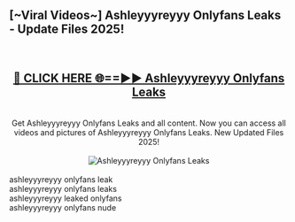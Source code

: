 <h2>[~Viral Videos~] Ashleyyyreyyy Onlyfans Leaks - Update Files 2025!</h2>
<br>
<div align="center">
<h2><a href="https://betterlinks.top/A2PfLJ" rel="nofollow">🔴 CLICK HERE 🌐==►► Ashleyyyreyyy Onlyfans Leaks</a></h2>
<br>
Get Ashleyyyreyyy Onlyfans Leaks and all content. Now you can access all videos and pictures of Ashleyyyreyyy Onlyfans Leaks. New Updated Files 2025!
<br>
<br>
<a href="https://betterlinks.top/A2PfLJ" rel="nofollow" data-target="animated-image.originalLink"><img src="https://i.ibb.co.com/WyWwxjT/player-gif2.gif" alt="Ashleyyyreyyy Onlyfans Leaks" style="max-width: 100%; display: inline-block;" data-target="animated-image.originalImage"></a>
</div>
<br>
ashleyyyreyyy onlyfans leak<br>
ashleyyyreyyy onlyfans leaks<br>
ashleyyyreyyy leaked onlyfans<br>
ashleyyyreyyy onlyfans nude